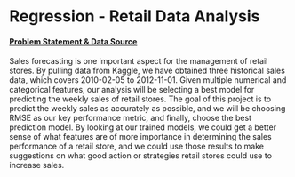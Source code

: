 # Regression - Retail Data Analysis

#### <ins>Problem Statement & Data Source</ins>
Sales forecasting is one important aspect for the management of retail stores. By pulling data from Kaggle, we have obtained three historical sales data, which covers 2010-02-05 to 2012-11-01. Given multiple numerical and categorical features, our analysis will be selecting a best model for predicting the weekly sales of retail stores. The goal of this project is to predict the weekly sales as accurately as possible, and we will be choosing RMSE as our key performance metric, and finally, choose the best prediction model. By looking at our trained models, we could get a better sense of what features are of more importance in determining the sales performance of a retail store, and we could use those results to make suggestions on what good action or strategies retail stores could use to increase sales. 
